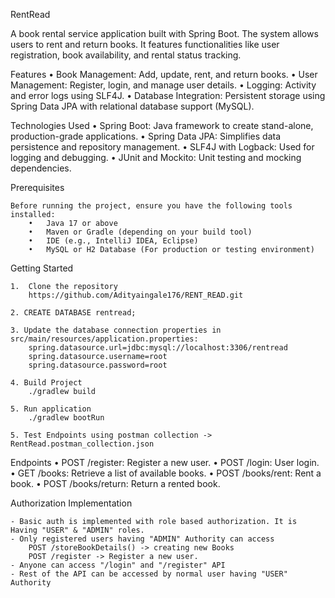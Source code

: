 RentRead

A book rental service application built with Spring Boot. The system allows users to rent and return books. It features functionalities like user registration, book availability, and rental status tracking.

Features
	•	Book Management: Add, update, rent, and return books.
	•	User Management: Register, login, and manage user details.
	•	Logging: Activity and error logs using SLF4J.
	•	Database Integration: Persistent storage using Spring Data JPA with relational database support (MySQL).

Technologies Used
	•	Spring Boot: Java framework to create stand-alone, production-grade applications.
	•	Spring Data JPA: Simplifies data persistence and repository management.
	•	SLF4J with Logback: Used for logging and debugging.
	•	JUnit and Mockito: Unit testing and mocking dependencies.

Prerequisites

    Before running the project, ensure you have the following tools installed:
        •	Java 17 or above
        •	Maven or Gradle (depending on your build tool)
        •	IDE (e.g., IntelliJ IDEA, Eclipse)
        •	MySQL or H2 Database (For production or testing environment)

Getting Started

    1.  Clone the repository
        https://github.com/Adityaingale176/RENT_READ.git
    
    2. CREATE DATABASE rentread;

    3. Update the database connection properties in src/main/resources/application.properties:
        spring.datasource.url=jdbc:mysql://localhost:3306/rentread
        spring.datasource.username=root
        spring.datasource.password=root

    4. Build Project
        ./gradlew build

    5. Run application
        ./gradlew bootRun   
    
    5. Test Endpoints using postman collection -> RentRead.postman_collection.json


Endpoints
	•	POST /register: Register a new user.
	•	POST /login: User login.
	•	GET /books: Retrieve a list of available books.
	•	POST /books/rent: Rent a book.
	•	POST /books/return: Return a rented book.

Authorization Implementation

    - Basic auth is implemented with role based authorization. It is Having "USER" & "ADMIN" roles.
    - Only registered users having "ADMIN" Authority can access 
        POST /storeBookDetails() -> creating new Books
        POST /register -> Register a new user.
    - Anyone can access "/login" and "/register" API
    - Rest of the API can be accessed by normal user having "USER" Authority

